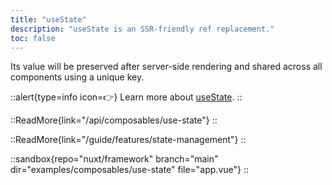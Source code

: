 ```yaml
---
title: "useState"
description: "useState is an SSR-friendly ref replacement."
toc: false
---
```


Its value will be preserved after server-side rendering and shared across all components using a unique key.

::alert{type=info icon=👉}
Learn more about [useState](/api/composables/use-state).
::

::ReadMore{link="/api/composables/use-state"}
::

::ReadMore{link="/guide/features/state-management"}
::

::sandbox{repo="nuxt/framework" branch="main" dir="examples/composables/use-state" file="app.vue"}
::
